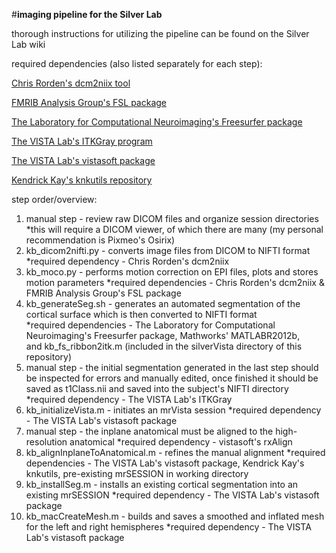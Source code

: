 #**imaging pipeline for the Silver Lab**

thorough instructions for utilizing the pipeline can be found on the Silver Lab wiki

required dependencies (also listed separately for each step):

[Chris Rorden's dcm2niix tool](https://github.com/neurolabusc/dcm2niix/tree/master/osx_binary)

[FMRIB Analysis Group's FSL package](http://fsl.fmrib.ox.ac.uk/fsl/fslwiki/FslInstallation)

[The Laboratory for Computational Neuroimaging's Freesurfer package](https://surfer.nmr.mgh.harvard.edu/fswiki/DownloadAndInstall)

[The VISTA Lab's ITKGray program](http://web.stanford.edu/group/vista/cgi-bin/wiki/index.php/ITKGray_Install)

[The VISTA Lab's vistasoft package](https://github.com/vistalab/vistasoft)

[Kendrick Kay's knkutils repository](https://github.com/kendrickkay/knkutils)

step order/overview:

1. manual step - review raw DICOM files and organize session directories 
       *this will require a DICOM viewer, of which there are many (my personal recommendation is Pixmeo's Osirix)
2. kb_dicom2nifti.py - converts image files from DICOM to NIFTI format 
         *required dependency - Chris Rorden's dcm2niix
3. kb_moco.py - performs motion correction on EPI files, plots and stores motion parameters 
          *required dependencies - Chris Rorden's dcm2niix & FMRIB Analysis Group's FSL package
4. kb_generateSeg.sh - generates an automated segmentation of the cortical surface which is then converted to NIFTI format     
          *required dependencies - The Laboratory for Computational Neuroimaging's Freesurfer package, Mathworks' MATLABR2012b,   
         and kb_fs_ribbon2itk.m (included in the silverVista directory of this repository)
5. manual step - the initial segmentation generated in the last step should be inspected for errors and manually edited, once finished it should be saved as t1Class.nii and saved into the subject's NIFTI directory 
           *required dependency - The VISTA Lab's ITKGray
6. kb_initializeVista.m - initiates an mrVista session 
           *required dependency - The VISTA Lab's vistasoft package
7. manual step - the inplane anatomical must be aligned to the high-resolution anatomical 
           *required dependency - vistasoft's rxAlign
8. kb_alignInplaneToAnatomical.m - refines the manual alignment 
           *required dependencies - The VISTA Lab's vistasoft package, Kendrick Kay's knkutils, pre-existing mrSESSION in working directory
9. kb_installSeg.m - installs an existing cortical segmentation into an existing mrSESSION 
          *required dependency - The VISTA Lab's vistasoft package
10. kb_macCreateMesh.m - builds and saves a smoothed and inflated mesh for the left and right hemispheres
           *required dependency - The VISTA Lab's vistasoft package

